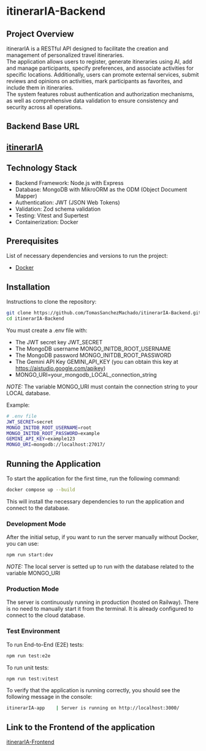 # itinerarIA-Backend

## Project Overview

itinerarIA is a RESTful API designed to facilitate the creation and management of personalized travel itineraries.  
The application allows users to register, generate itineraries using AI, add and manage participants, specify preferences, and associate activities for specific locations.
Additionally, users can promote external services, submit reviews and opinions on activities, mark participants as favorites, and include them in itineraries.  
The system features robust authentication and authorization mechanisms, as well as comprehensive data validation to ensure consistency and security across all operations.


## Backend Base URL

## [itinerarIA](https://itineraria-backend.up.railway.app/)

## Technology Stack

- Backend Framework: Node.js with Express
- Database: MongoDB with MikroORM as the ODM (Object Document Mapper)
- Authentication: JWT (JSON Web Tokens)
- Validation: Zod schema validation
- Testing: Vitest and Supertest
- Containerization: Docker

## Prerequisites
List of necessary dependencies and versions to run the project:
- [Docker](https://docs.docker.com/desktop/)

## Installation
Instructions to clone the repository:

```bash
git clone https://github.com/TomasSanchezMachado/itinerarIA-Backend.git
cd itinerarIA-Backend
```

You must create a .env file with:

- The JWT secret key JWT_SECRET
- The MongoDB username MONGO_INITDB_ROOT_USERNAME
- The MongoDB password MONGO_INITDB_ROOT_PASSWORD
- The Gemini API Key GEMINI_API_KEY (you can obtain this key at https://aistudio.google.com/apikey)
- MONGO_URI=your_mongodb_LOCAL_connection_string

*NOTE:* The variable MONGO_URI must contain the connection string to your LOCAL database.
  
Example:
```bash
# .env file
JWT_SECRET=secret
MONGO_INITDB_ROOT_USERNAME=root
MONGO_INITDB_ROOT_PASSWORD=example
GEMINI_API_KEY=example123
MONGO_URI=mongodb://localhost:27017/
```

## Running the Application

To start the application for the first time, run the following command:
```bash
docker compose up --build
```
This will install the necessary dependencies to run the application and connect to the database.

### Development Mode
After the initial setup, if you want to run the server manually without Docker, you can use:
```bash
npm run start:dev
```
*NOTE:* The local server is setted up to run with the database related to the variable MONGO_URI

### Production Mode

The server is continuously running in production (hosted on Railway).
There is no need to manually start it from the terminal. It is already configured to connect to the cloud database.

### Test Environment

To run End-to-End (E2E) tests:

```bash
npm run test:e2e
```

To run unit tests:

```bash
npm run test:vitest
```

To verify that the application is running correctly, you should see the following message in the console:

```bash
itinerarIA-app    | Server is running on http://localhost:3000/
```

## Link to the Frontend of the application
[itinerarIA-Frontend](https://github.com/facundososab/itinerarIA-Frontend.git)
